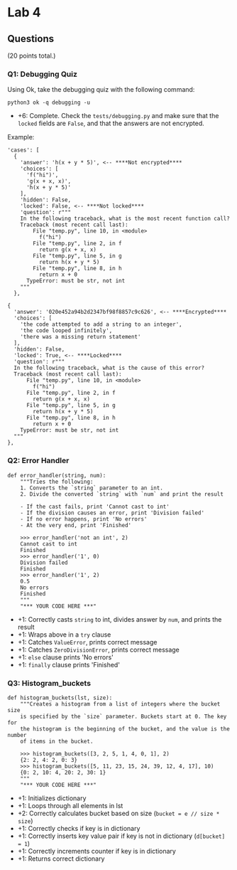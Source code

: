 # Lab 4

## Questions
(20 points total.)

### Q1: Debugging Quiz
Using Ok, take the debugging quiz with the following command:
```
python3 ok -q debugging -u
```

- +6: Complete. Check the `tests/debugging.py` and make sure that the `locked`
fields are `False`, and that the answers are not encrypted.

Example:
```
'cases': [
  {
    'answer': 'h(x + y * 5)', <-- ****Not encrypted****
    'choices': [
      'f("hi")',
      'g(x + x, x)',
      'h(x + y * 5)'
    ],
    'hidden': False,
    'locked': False, <-- ****Not locked****
    'question': r"""
    In the following traceback, what is the most recent function call?
    Traceback (most recent call last):
        File "temp.py", line 10, in <module>
          f("hi")
        File "temp.py", line 2, in f
          return g(x + x, x)
        File "temp.py", line 5, in g
          return h(x + y * 5)
        File "temp.py", line 8, in h
          return x + 0
      TypeError: must be str, not int
    """
  },
```
```
{
  'answer': '020e452a94b2d2347bf98f8857c9c626', <-- ****Encrypted****
  'choices': [
    'the code attempted to add a string to an integer',
    'the code looped infinitely',
    'there was a missing return statement'
  ],
  'hidden': False,
  'locked': True, <-- ****Locked****
  'question': r"""
  In the following traceback, what is the cause of this error?
  Traceback (most recent call last):
      File "temp.py", line 10, in <module>
        f("hi")
      File "temp.py", line 2, in f
        return g(x + x, x)
      File "temp.py", line 5, in g
        return h(x + y * 5)
      File "temp.py", line 8, in h
        return x + 0
    TypeError: must be str, not int
  """
},
```

### Q2: Error Handler
```
def error_handler(string, num):
    """Tries the following:
    1. Converts the `string` parameter to an int.
    2. Divide the converted `string` with `num` and print the result

    - If the cast fails, print 'Cannot cast to int'
    - If the division causes an error, print 'Division failed'
    - If no error happens, print 'No errors'
    - At the very end, print 'Finished'

    >>> error_handler('not an int', 2)
    Cannot cast to int
    Finished
    >>> error_handler('1', 0)
    Division failed
    Finished
    >>> error_handler('1', 2)
    0.5
    No errors
    Finished
    """
    "*** YOUR CODE HERE ***"
```
- +1: Correctly casts `string` to int, divides answer by `num`, and prints the result
- +1: Wraps above in a `try` clause
- +1: Catches `ValueError`, prints correct message
- +1: Catches `ZeroDivisionError`, prints correct message
- +1: `else` clause prints 'No errors'
- +1: `finally` clause prints 'Finished'

### Q3: Histogram_buckets
```
def histogram_buckets(lst, size):
    """Creates a histogram from a list of integers where the bucket size
    is specified by the `size` parameter. Buckets start at 0. The key for
    the histogram is the beginning of the bucket, and the value is the number
    of items in the bucket.

    >>> histogram_buckets([3, 2, 5, 1, 4, 0, 1], 2)
    {2: 2, 4: 2, 0: 3}
    >>> histogram_buckets([5, 11, 23, 15, 24, 39, 12, 4, 17], 10)
    {0: 2, 10: 4, 20: 2, 30: 1}
    """
    "*** YOUR CODE HERE ***"
```
- +1: Initializes dictionary
- +1: Loops through all elements in lst
- +2: Correctly calculates bucket based on size (`bucket = e // size * size`)
- +1: Correctly checks if key is in dictionary
- +1: Correctly inserts key value pair if key is not in dictionary (`d[bucket] = 1`)
- +1: Correctly increments counter if key is in dictionary
- +1: Returns correct dictionary
